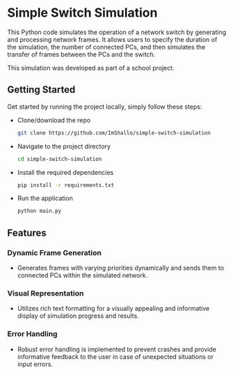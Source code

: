 # Simple Switch Simulation 

This Python code simulates the operation of a network switch by generating and processing network frames. It allows users to specify the duration of the simulation, the number of connected PCs, and then simulates the transfer of frames between the PCs and the switch.

This simulation was developed as part of a school project.


## Getting Started
Get started by running the project locally, simply follow these steps:

- Clone/download the repo
    ```bash
    git clone https://github.com/ImShallo/simple-switch-simulation
    ```

- Navigate to the project directory
    
    ```bash
    cd simple-switch-simulation
    ```

- Install the required dependencies

    ```bash
    pip install -r requirements.txt
    ```

- Run the application

    ```bash
    python main.py
    ```

## Features
### Dynamic Frame Generation
- Generates frames with varying priorities dynamically and sends them to connected PCs within the simulated network.

### Visual Representation
- Utilizes rich text formatting for a visually appealing and informative display of simulation progress and results.

### Error Handling
- Robust error handling is implemented to prevent crashes and provide informative feedback to the user in case of unexpected situations or input errors.
